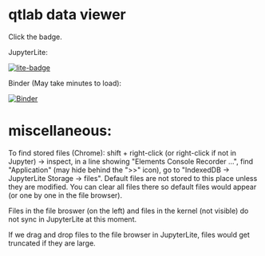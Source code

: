 # qtlab data viewer

Click the badge.

JupyterLite:

[![lite-badge](https://jupyterlite.rtfd.io/en/latest/_static/badge.svg)](https://cover-me.github.io/qtview/lab?path=Interactive%20plot%20demo.ipynb)

Binder (May take minutes to load):

[![Binder](https://mybinder.org/badge_logo.svg)](https://mybinder.org/v2/gh/cover-me/qtview/main?labpath=content%2FInteractive%20plot%20demo.ipynb)


# miscellaneous:

To find stored files (Chrome): shift + right-click (or right-click if not in Jupyter) -> inspect, in a line showing "Elements Console Recorder ...", find "Application" (may hide behind the ">>" icon), go to "IndexedDB -> JupyterLite Storage -> files". Default files are not stored to this place unless they are modified. You can clear all files there so default files would appear (or one by one in the file browser).

Files in the file broswer (on the left) and files in the kernel (not visible) do not sync in JupyterLite at this moment.

If we drag and drop files to the file browser in JupyterLite, files would get truncated if they are large.
